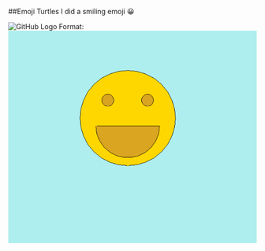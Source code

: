 ##Emoji Turtles
I did a smiling emoji :grinning:

![GitHub Logo](/images/Logo.png)
Format: ![Alt Text](Emoji.PNG)